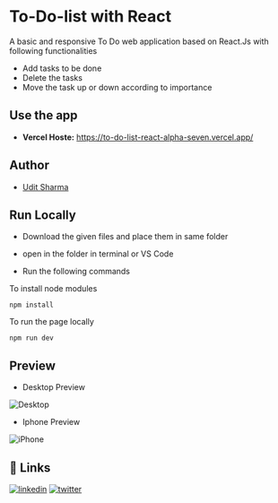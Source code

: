 # To-Do-list with React
 A basic and responsive To Do web application based on React.Js with following functionalities
 - Add tasks to be done
 - Delete the tasks
 - Move the task up or down according to importance

## Use the app
- **Vercel Hoste:** https://to-do-list-react-alpha-seven.vercel.app/

## Author

- [Udit Sharma](https://www.github.com/uditsharma04)

## Run Locally

- Download the given files and place them in same folder

- open in the folder in terminal or VS Code

- Run the following commands

To install node modules
```
npm install
```

To run the page locally
```
npm run dev
```

## Preview

- Desktop Preview

![Desktop](https://github.com/UditSharma04/To-Do-list/assets/109049436/02d76ac6-a4b8-4de9-9ee5-a307b31386b8)

- Iphone Preview

![iPhone](https://github.com/UditSharma04/To-Do-list/assets/109049436/5279c118-c28c-4fe2-8248-90246ea4e559)


## 🔗 Links
[![linkedin](https://img.shields.io/badge/linkedin-0A66C2?style=for-the-badge&logo=linkedin&logoColor=white)](https://www.linkedin.com/in/hellouditt/)
[![twitter](https://img.shields.io/badge/twitter-1DA1F2?style=for-the-badge&logo=twitter&logoColor=white)](https://twitter.com/hellouditt)


                       
                      


